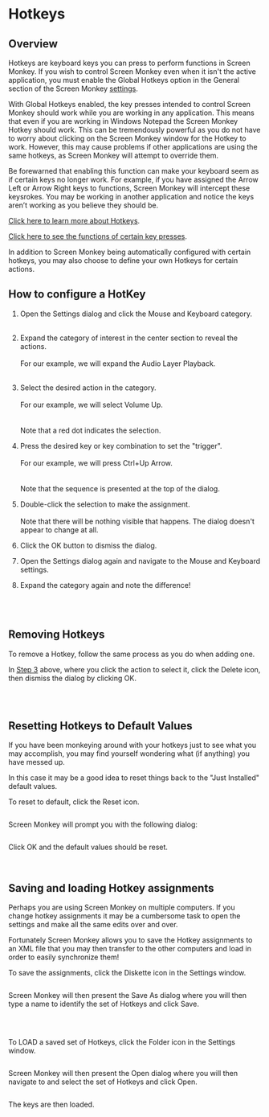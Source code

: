 
<h1>Hotkeys</h1>

<h2>Overview</h2>
<p>Hotkeys are keyboard keys you can press to perform functions in Screen 
 Monkey. If you wish to control Screen Monkey even when it isn't the active 
 application, you must enable the Global Hotkeys option in the General 
 section of the Screen Monkey <a class="rvts11" href="setup/settings/MouseAndKeyboard.md">settings</a>.</p>
<p>With Global Hotkeys enabled, the key presses intended to control Screen 
 Monkey should work while you are working in any application. This means 
 that even if you are working in Windows Notepad the Screen Monkey Hotkey 
 should work. This can be tremendously powerful as you do not have to worry 
 about clicking on the Screen Monkey window for the Hotkey to work. However, 
 this may cause problems if other applications are using the same hotkeys, 
 as Screen Monkey will attempt to override them.</p>
 
 Be forewarned that enabling this function can make your keyboard seem as if certain keys no longer work. For example, if you have assigned the Arrow Left or Arrow Right keys to functions, Screen Monkey will intercept these keysrokes. You may be working in another application and notice the keys aren’t working as you believe they should be.

[Click here to learn more about Hotkeys](../../Hotkeys.md).

 
<p><span class="rvts12"><a class="dropspot" href="javascript:TextPopup(this)" 
							 id="a1">Click here to see the functions of 
 certain key presses</a>.</span></p>
<div class="droptext" id="POPUP595122038" style="display: none;">
	<h3><a name="MiniTOCBookMark3"></a><span class="rvts14">Creating a Show</span></h3>
	<div class="rvps2">
		<table cellspacing="0" class="hcp3">
			<tr class="hcp4">
				<td height="15" width="102" class="hcp5"><p class="rvps1" style="font-weight: bold;">Alt</p></td>
				<td height="15" width="372" class="hcp5"><p>Pressing Alt while also clicking an 
				 empty clip slot or while dropping files will create a 
				 new Space clip.</p></td>
			</tr>
			<tr class="hcp4">
				<td width="102" class="hcp5"><p 
					 class="rvps1" style="font-weight: bold;">Ctr+E</p></td>
				<td width="372" class="hcp5"><p>Toggles 
				 edit mode on and off. In edit mode clicking on a clip 
				 will select the clip instead of playing it . You can also 
				 select multiple clips.</p></td>
			</tr>
			<tr class="hcp4">
				<td width="102" class="hcp5"><p 
					 class="rvps1" style="font-weight: bold;">Ctrl + L</p></td>
				<td width="372" class="hcp5"><p>Link 
				 Edit Mode</p></td>
			</tr>
		</table>
	</div>
	<p>&#160;</p>
	<h3>Running a Show</h3>
	<div class="rvps2">
		<table cellspacing="0" class="hcp3">
			<tr class="hcp4">
				<td width="102" class="hcp5"><p 
					 class="rvps1" style="font-weight: bold; text-align: center;">F1</p></td>
				<td width="372" class="hcp5"><p>Clears 
				 all clips and turns off any output to the screen.</p></td>
			</tr>
			<tr class="hcp4">
				<td width="102" class="hcp5"><p 
					 class="rvps1" style="font-weight: bold; text-align: center;">F2</p></td>
				<td width="372" class="hcp5"><p>Plays 
				 the clip in Panel 1</p></td>
			</tr>
			<tr class="hcp4">
				<td width="102" class="hcp5"><p 
					 class="rvps1" style="font-weight: bold; text-align: center;">F3</p></td>
				<td width="372" class="hcp5"><p><span 
				 class="rvts10">Plays the clip in Panel 2</span></p></td>
			</tr>
			<tr class="hcp4">
				<td width="102" class="hcp5"><p 
					 class="rvps1" style="font-weight: bold; text-align: center;">F4</p></td>
				<td width="372" class="hcp5"><p><span 
				 class="rvts10">Plays the clip in Panel 3</span></p></td>
			</tr>
			<tr class="hcp4">
				<td width="102" class="hcp5"><p 
					 class="rvps1" style="font-weight: bold; text-align: center;">F5</p></td>
				<td width="372" class="hcp5"><p><span 
				 class="rvts10">Plays the clip in Panel 4</span></p></td>
			</tr>
			<tr class="hcp4">
				<td width="102" class="hcp5"><p 
					 class="rvps1" style="font-weight: bold; text-align: center;">F6</p></td>
				<td width="372" class="hcp5"><p><span 
				 class="rvts10">Plays the clip in Panel 5</span></p></td>
			</tr>
			<tr class="hcp4">
				<td width="102" class="hcp5"><p 
					 class="rvps1" style="font-weight: bold; text-align: center;">F7</p></td>
				<td width="372" class="hcp5"><p><span 
				 class="rvts10">Plays the clip in Panel 6</span></p></td>
			</tr>
			<tr class="hcp4">
				<td width="102" class="hcp5"><p 
					 class="rvps1" style="font-weight: bold; text-align: center;">F8</p></td>
				<td width="372" class="hcp5"><p><span 
				 class="rvts10">Plays the clip in Panel 7</span></p></td>
			</tr>
			<tr class="hcp4">
				<td width="102" class="hcp5"><p 
					 class="rvps1" style="font-weight: bold; text-align: center;">F9</p></td>
				<td width="372" class="hcp5"><p><span 
				 class="rvts10">Plays the clip in Panel 8</span></p></td>
			</tr>
			<tr class="hcp4">
				<td width="102" class="hcp5"><p 
					 class="rvps1" style="font-weight: bold; text-align: center;">F10</p></td>
				<td width="372" class="hcp5"><p><span 
				 class="rvts10">Plays the clip in Panel 9</span></p></td>
			</tr>
			<tr class="hcp4">
				<td width="102" class="hcp5"><p 
					 class="rvps1" style="font-weight: bold; text-align: center;">F11</p></td>
				<td width="372" class="hcp5"><p><span 
				 class="rvts10">Plays the clip in Panel 10</span></p></td>
			</tr>
			<tr class="hcp4">
				<td width="102" class="hcp5"><p 
					 class="rvps1" style="font-weight: bold; text-align: center;">F12</p></td>
				<td width="372" class="hcp5"><p><span 
				 class="rvts10">Plays the clip in Panel 11</span></p></td>
			</tr>
			<tr class="hcp4">
				<td width="102" class="hcp5"><p 
					 class="rvps1" style="font-weight: bold; text-align: center;">Home</p></td>
				<td width="372" class="hcp5"><p>Goto 
				 Page 1</p></td>
			</tr>
			<tr class="hcp4">
				<td width="102" class="hcp5"><p 
					 class="rvps1" style="font-weight: bold; text-align: center;">PageUp</p></td>
				<td width="372" class="hcp5"><p>Next 
				 Page</p></td>
			</tr>
			<tr class="hcp4">
				<td width="102" class="hcp5"><p 
					 class="rvps1" style="font-weight: bold; text-align: center;">PageDown</p></td>
				<td width="372" class="hcp5"><p>Previous 
				 Page</p></td>
			</tr>
			<tr class="hcp4">
				<td width="102" class="hcp5"><p 
					 class="rvps1" style="font-weight: bold; text-align: center;">Ctrl 
				 + P</p></td>
				<td width="372" class="hcp5"><p>Playback/Live 
				 Mode</p></td>
			</tr>
		</table>
	</div>
	<p>&#160;</p>
	<h3><a name="MiniTOCBookMark5"></a><span class="rvts16">Program Control</span></h3>
	<div class="rvps2">
		<table cellspacing="0" class="hcp3">
			<tr class="hcp4">
				<td height="15" width="102" class="hcp5"><p class="rvps1" style="font-weight: bold; 
									 text-align: center;"><span class="rvts15">Ctrl 
				 + H</span></p></td>
				<td height="15" width="372" class="hcp5"><p>Hides the Screen Monkey Control Window</p></td>
			</tr>
			<tr class="hcp4">
				<td width="102" class="hcp5"><p 
					 class="rvps1" style="font-weight: bold; text-align: center;"><span 
				 class="rvts10">Page Up</span></p></td>
				<td width="372" class="hcp5"><p><span 
				 class="rvts10">In the control window changes to the previous 
				 clip page.</span></p></td>
			</tr>
			<tr class="hcp4">
				<td width="102" class="hcp5"><p 
					 class="rvps1" style="font-weight: bold; text-align: center;"><span 
				 class="rvts10">Page Down</span></p></td>
				<td width="372" class="hcp5"><p><span 
				 class="rvts10">In the control window changes to the previous 
				 clip page.</span></p></td>
			</tr>
			<tr class="hcp4">
				<td height="15" width="102" class="hcp5"><p class="rvps1" style="font-weight: bold; 
									 text-align: center;"><span class="rvts10">Esc</span></p></td>
				<td height="15" width="372" class="hcp5"><p><span class="rvts10">Clear main screen 
				 output.</span></p></td>
			</tr>
		</table>
	</div>
	<p>&#160;</p>
	<p>* Items marked in bold are global hotkeys and will work whether 
	 the window is selected or not.</p>
</div>
<p><span class="rvts12">In addition to Screen Monkey being automatically 
 configured with certain hotkeys, you may also choose to define your own 
 Hotkeys for certain actions.</span></p>
<h2>How to configure a HotKey</h2>
<ol type="1">
	<li><p>Open the <span class="hcp6">Settings</span> dialog 
	 and click the <span class="hcp6">Mouse and Keyboard</span> 
	 category.<br>
	<br>
	<img src="../images/addhotkey1.png" alt="" border="0" class="hcp7"></p></li>
	<li><p>Expand the category of interest in the center section to reveal 
	 the actions.<br>
	<br>
	For our example, we will expand the <span class="hcp6">Audio 
	 Layer Playback</span>.<br>
	<br>
	<img src="../images/addhotkey2.png" alt="" border="0" class="hcp7"></p></li>
	<li><p><a name="Step3"></a>Select the desired action in the category.<br>
	<br>
	For our example, we will select <span class="hcp6">Volume 
	 Up</span>.<br>
	<br>
	<img src="../images/addhotkey3.png" alt="" border="0" class="hcp7"><br>
	<br>
	Note that a red dot indicates the selection.</p></li>
	<li><p>Press the desired key or key combination to set the &quot;trigger&quot;.<br>
	<br>
	For our example, we will press <span class="hcp6">Ctrl+Up 
	 Arrow</span>.<br>
	<br>
	<img src="../images/addhotkey4.png" alt="" border="0" class="hcp7"><br>
	<br>
	Note that the sequence is presented at the top of the dialog.</p></li>
	<li><p>Double-click the selection to make the assignment.<br>
	<br>
	Note that there will be nothing visible that happens. The dialog doesn't 
	 appear to change at all.</p></li>
	<li><p>Click the <span class="hcp6">OK</span> button 
	 to dismiss the dialog.</p></li>
	<li><p>Open the Settings dialog again and navigate to the Mouse and 
	 Keyboard settings.</p></li>
	<li><p>Expand the category again and note the difference!<br>
	<br>
	<img src="../images/addhotkey5.png" alt="" border="0" class="hcp7"></p></li>
</ol>
<p>&#160;</p>
<h2><a name="MiniTOCBookMark7"></a><a name="Removing_Hotkeys"></a>Removing Hotkeys</h2>
<p>To remove a Hotkey, follow the same process as you do when adding one.</p>
<p>In <a href="#Step3">Step 3</a> above, where you click the action to 
 select it, click the <span class="hcp6">Delete</span> icon, 
 then dismiss the dialog by clicking <span class="hcp6">OK</span>.</p>
<p class="hcp8"><img src="../images/addhotkey6.png" alt="" border="0" class="hcp7"></p>
<p class="hcp8">&#160;</p>
<h2><a name="MiniTOCBookMark8"></a><a name="Resetting_Hotkeys_to_Default_Values"></a>Resetting Hotkeys 
 to Default Values</h2>
<p class="hcp8">If you have been monkeying around with your 
 hotkeys just to see what you may accomplish, you may find yourself wondering 
 what (if anything) you have messed up. </p>
<p class="hcp8">In this case it may be a good idea to reset 
 things back to the &quot;Just Installed&quot; default values.</p>
<p class="hcp8">To reset to default, click the <span class="hcp6">Reset</span> 
 icon.</p>
<p class="hcp9"><img src="../images/ResetHotkey1.png" alt="" border="0" class="hcp7"></p>
<p class="hcp8">Screen Monkey will prompt you with the following 
 dialog:</p>
<p class="hcp9"><img src="../images/ResetHotkey2.png" alt="" border="0" class="hcp7"></p>
<p class="hcp8">Click <span class="hcp6">OK</span> 
 and the default values should be reset.</p>
<p class="hcp8">&#160;</p>
<h2><a name="MiniTOCBookMark9"></a><a name="Saving_and_loading_Hotkey_assignments"></a>Saving and loading 
 Hotkey assignments</h2>
<p class="hcp8">Perhaps you are using Screen Monkey on multiple 
 computers. If you change hotkey assignments it may be a cumbersome task 
 to open the settings and make all the same edits over and over.</p>
<p class="hcp8">Fortunately Screen Monkey allows you to save 
 the Hotkey assignments to an XML file that you may then transfer to the 
 other computers and load in order to easily synchronize them!</p>
<p class="hcp8">To save the assignments, click the <span class="hcp6">Diskette</span> icon in the Settings window.</p>
<p class="hcp9"><img src="../images/SaveHotkey1.png" alt="" border="0" class="hcp7"></p>
<p class="hcp8">Screen Monkey will then present the Save 
 As dialog where you will then type a name to identify the set of Hotkeys 
 and click <span class="hcp6">Save</span>.</p>
<p class="hcp9"><img src="../images/SaveHotkey2.png" alt="" border="0" class="hcp7"></p>
<p class="hcp8">&#160;</p>
<p class="hcp8">To <span class="hcp6">LOAD</span> 
 a saved set of Hotkeys, click the <span class="hcp6">Folder</span> 
 icon in the Settings window.</p>
<p class="hcp9"><img src="../images/SaveHotkey3.png" alt="" border="0" class="hcp7"></p>
<p class="hcp8">Screen Monkey will then present the Open 
 dialog where you will then navigate to and select the set of Hotkeys and 
 click <span class="hcp6">Open</span>.</p>
<p class="hcp9"><img src="../images/LoadHotkey1.png" alt="" border="0" class="hcp7"></p>
<p>The keys are then loaded.</p>
